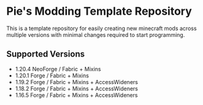 # Pie's Modding Template Repository

This is a template repository for easily creating
new minecraft mods across multiple versions with minimal
changes required to start programming.

## Supported Versions

- 1.20.4 NeoForge / Fabric + Mixins
- 1.20.1 Forge / Fabric + Mixins
- 1.19.2 Forge / Fabric + Mixins + AccessWideners
- 1.18.2 Forge / Fabric + Mixins + AccessWideners
- 1.16.5 Forge / Fabric + Mixins + AccessWideners
